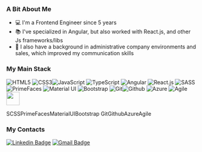 ### A Bit About Me

- 💻 I'm a Frontend Engineer since 5 years
- 📚 I've specialized in Angular, but also worked with React.js, and other
Js frameworks/libs
- 📄 I also have a background in administrative company environments and sales,
which improved my communication skills

### My Main Stack

![HTML5](https://img.icons8.com/color/35/html-5.png) ![CSS3](https://img.icons8.com/color/35/css3.png)![JavaScript](https://img.icons8.com/color/35/javascript.png) ![TypeScript](https://img.icons8.com/color/35/typescript.png) ![Angular](https://img.icons8.com/color/35/angularjs.png) ![React.js](https://img.icons8.com/color/35/react-native.png) ![SASS](https://img.icons8.com/color/35/sass.png) ![PrimeFaces](https://img.icons8.com/color/35/primefaces.png) ![Material UI](https://img.icons8.com/color/35/material-ui.png) ![Bootstrap](https://img.icons8.com/color/35/bootstrap.png) ![Git](https://img.icons8.com/color/35/git.png)![Github](https://img.icons8.com/color/material-outlined/35/github.png) ![Azure](https://img.icons8.com/color/35/azure.png) ![Agile](https://img.icons8.com/color/35/agile.png)
<img height="35" src="https://upload.wikimedia.org/wikipedia/commons/thumb/d/d5/Tailwind_CSS_Logo.svg/2048px-Tailwind_CSS_Logo.svg.png">

SCSSPrimeFacesMaterialUIBootstrap  GitGithubAzureAgile

### My Contacts
[![Linkedin Badge](https://img.shields.io/badge/-LinkedIn-fbbf24?style=for-the-badge&logo=Linkedin&logoColor=171717&link=https://www.linkedin.com/in/andreerdei/)](https://www.linkedin.com/in/andreerdei/) [![Gmail Badge](https://img.shields.io/badge/-Gmail-fbbf24?style=for-the-badge&logo=Gmail&logoColor=171717&link=mailto:andrerdei@gmail.com)](mailto:andrerdei@gmail.com)
